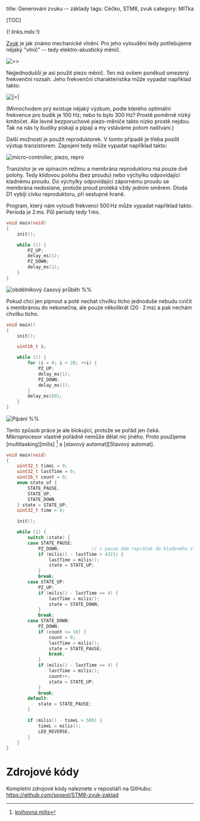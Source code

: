 title: Generování zvuku -- základy
tags: Céčko, STM8, zvuk
category: MITka

[TOC]

{! links.mdx !}

[Zvuk](https://cs.wikipedia.org/wiki/Zvuk) je jak známo mechanické vlnění.
Pro jeho vyloudění tedy potřebujeme nějaký "vlnič" -- tedy elektro-akustický
měnič. 

![>>]({static}./piezo_obr.png)

Nejjednodušší je asi použít piezo měnič. Ten má ovšem poněkud omezený
frekvenční rozsah. Jeho frekvenční charakteristika může vypadat například
takto:

![|=|]({static}./piezo_f_ch.png)

(Mimochodem prý existuje nějaký výzkum, podle kterého optimální frekvence pro
budík je 100 Hz; nebo to bylo 300 Hz? Prostě poměrně nízký kmitočet. Ale levné
bezporuchové piezo-měniče takto nízko prostě nejdou. Tak na nás ty budíky
pískají a pípají a my vstáváme potom naštvaní.)

Další možností je použít reproduktorek. V tomto případě je třeba posílit výstup
tranzistorem. Zapojení tedy může vypadat například takto: 

![micro-controller, piezo, repro]({static}./stm8-zvuk-1.png)

Tranzistor je ve spínacím režimu a membrána reproduktoru má pouze dvě polohy.
Tedy klidovou polohu (bez proudu) nebo výchylku odpovídající kladnému proudu.
Do výchylky odpovídající zápornému proudu se membrána nedostane, protože proud
protéká vždy jedním směrem. Dioda D1 vybíjí cívku reproduktoru, při sestupné
hraně.

Program, který nám vyloudí frekvenci $500\,\mathrm{Hz}$ může vypadat například takto. 
Perioda je $2\,\mathrm{ms}$. Půl periody tedy $1\,\mathrm{ms}$.



```c
void main(void)
{
    init();

    while (1) {
        PZ_UP;
        delay_ms(1);
        PZ_DOWN;
        delay_ms(1);
    }
}
```

![obdélníkový časový průběh %%]({static}./obdelnik.png)

Pokud chci jen pípnout a poté nechat chvilku ticho jednoduše nebudu cvičit s
membránou do nekonečna, ale pouze několikrát ($20 \cdot 2\,\mathrm{ms}$) a pak nechám chvilku
ticho.

```c
void main()
{
    init();

    uint16_t i;

    while (1) {
        for (i = 0; i < 20; ++i) {
            PZ_UP;
            delay_ms(1);
            PZ_DOWN;
            delay_ms(1);
        }
        delay_ms(60);
    }
}
```

![Pípání %%]({static}./pipani.png)

Tento způsob práce je ale blokující, protože se pořád jen čeká. Mikroprocesor
vlastně pořádně nemůže dělat nic jiného. Proto použijeme 
[multitasking][milis] [^1] a [stavový automat][Stavový automat].

[^1]: [knihovna milis](https://github.com/spseol/start-stm8/blob/main/src/milis.c)


```c
void main(void)
{
    uint32_t timeL = 0;
    uint32_t lastTime = 0;
    uint16_t count = 0;
    enum state_of {
        STATE_PAUSE,
        STATE_UP,
        STATE_DOWN
    } state = STATE_UP;
    uint32_t time = 0;

    init();

    while (1) {
        switch (state) {
        case STATE_PAUSE:
            PZ_DOWN;            // v pauze dám repráček do klodového stavu
            if (milis() - lastTime > 4321) {
                lastTime = milis();
                state = STATE_UP;
            }
            break;
        case STATE_UP:
            PZ_UP;
            if (milis() - lastTime >= 4) {
                lastTime = milis();
                state = STATE_DOWN;
            }
            break;
        case STATE_DOWN:
            PZ_DOWN;
            if (count >= 10) {
                count = 0;
                lastTime = milis();
                state = STATE_PAUSE;
                break;
            }
            if (milis() - lastTime >= 4) {
                lastTime = milis();
                count++;
                state = STATE_UP;
            }
            break;
        default:
            state = STATE_PAUSE;
        }

        if (milis() - timeL > 500) {
            timeL = milis();
            LED_REVERSE;
        }
    }
}

```

Zdrojové kódy
=====================

Kompletní zdrojové kódy naleznete v repositáři na GitHubu:   
<https://github.com/spseol/STM8-zvuk-zaklad>
